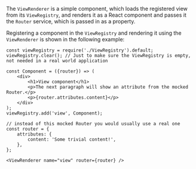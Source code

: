 The `ViewRenderer` is a simple component, which loads the registered view from its `ViewRegistry`, and renders it as a
React component and passes it the `Router` service, which is passed in as a property.

Registering a component in the `ViewRegistry` and rendering it using the `ViewRenderer` is shown in the following example:

```
const viewRegistry = require('./ViewRegistry').default;
viewRegistry.clear(); // Just to make sure the ViewRegistry is empty, not needed in a real world application

const Component = ({router}) => (
    <div>
        <h1>View component</h1>
        <p>The next paragraph will show an attribute from the mocked Router.</p>
        <p>{router.attributes.content}</p>
    </div>
);
viewRegistry.add('view', Component);

// instead of this mocked Router you would usually use a real one
const router = {
    attributes: {
        content: 'Some trivial content!',
    },
};

<ViewRenderer name="view" router={router} />
```
